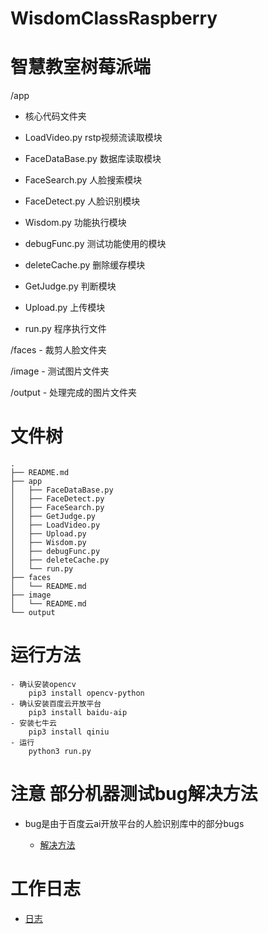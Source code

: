 # WisdomClassRaspberry
# 智慧教室树莓派端

/app 
  - 核心代码文件夹

  - LoadVideo.py rstp视频流读取模块 

  - FaceDataBase.py 数据库读取模块    

  - FaceSearch.py 人脸搜索模块

  - FaceDetect.py 人脸识别模块
	
  - Wisdom.py    功能执行模块
	
  -	debugFunc.py  测试功能使用的模块
	
  -	deleteCache.py 删除缓存模块
	
  -	GetJudge.py   判断模块
	
  -	Upload.py     上传模块

  -	run.py 程序执行文件

/faces 
	- 裁剪人脸文件夹

/image 
	- 测试图片文件夹

/output 
	- 处理完成的图片文件夹

# 文件树
    
    .
    ├── README.md
    ├── app
    │   ├── FaceDataBase.py
    │   ├── FaceDetect.py
    │   ├── FaceSearch.py
    │   ├── GetJudge.py
    │   ├── LoadVideo.py
    │   ├── Upload.py
    │   ├── Wisdom.py
    │   ├── debugFunc.py
    │   ├── deleteCache.py
    │   └── run.py
    ├── faces
    │   └── README.md
    ├── image
    │   └── README.md
    └── output
	

# 运行方法

	- 确认安装opencv 
		pip3 install opencv-python
	- 确认安装百度云开放平台
		pip3 install baidu-aip
	- 安装七牛云
		pip3 install qiniu
	- 运行
		python3 run.py


# 注意 部分机器测试bug解决方法

  - bug是由于百度云ai开放平台的人脸识别库中的部分bugs

	- [解决方法](http://120.79.148.86/2019/05/10/Fix-Bug-Baidu-Aip/)

# 工作日志

  - [日志](http://120.79.148.86/2019/05/11/Wisdom-record/)